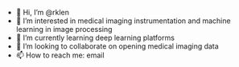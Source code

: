 - 👋 Hi, I’m @rklen
- 👀 I’m interested in medical imaging instrumentation and machine learning in image processing
- 🌱 I’m currently learning deep learning platforms
- 💞️ I’m looking to collaborate on opening medical imaging data
- 📫 How to reach me: email

<!---
rklen/rklen is a ✨ special ✨ repository because its `README.md` (this file) appears on your GitHub profile.
You can click the Preview link to take a look at your changes.
--->
